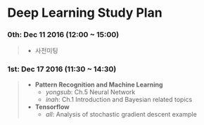 # Deep Learning Study Plan

### 0th: Dec 11 2016 (12:00 ~ 15:00)
>- 사전미팅

### 1st: Dec 17 2016 (11:30 ~ 14:30)
>- **Pattern Recognition and Machine Learning**
>    - *yongsub*: Ch.5 Neural Network
>    - *inah*: Ch.1 Introduction and Bayesian related topics
>- **Tensorflow**
>    - *all*: Analysis of stochastic gradient descent example
